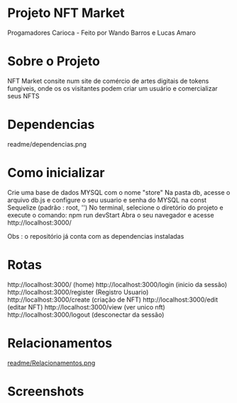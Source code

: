 # Projeto NFT Market
Progamadores Carioca - Feito por Wando Barros e Lucas Amaro
 
 
# Sobre o Projeto

NFT Market consite num site de comércio de artes digitais de tokens fungiveis, onde os os visitantes podem criar um usuário e comercializar seus NFTS

# Dependencias
readme/dependencias.png

# Como inicializar
Crie uma base de dados MYSQL com o nome "store"
Na pasta db, acesse o arquivo db.js e configure o seu usuario e senha do MYSQL na const Sequelize (padrão : root, '')
No terminal, selecione o diretório do projeto e execute o comando: npm run devStart
Abra o seu navegador e acesse http://localhost:3000/

Obs : o repositório já conta com as dependencias instaladas

# Rotas

http://localhost:3000/   (home)
http://localhost:3000/login  (inicio da sessão)
http://localhost:3000/register (Registro Usuario)
http://localhost:3000/create (criação de NFT)
http://localhost:3000/edit (editar NFT)
http://localhost:3000/view (ver unico nft)
http://localhost:3000/logout (desconectar da sessão)


# Relacionamentos

[readme/Relacionamentos.png](https://github.com/Wando2/nft-market/blob/10eeee4d549d169b1f44a15381d665310eb6e1dd/readme/Relacionamentos.png)

 # Screenshots
 
 
 










